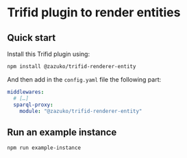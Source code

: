 # Trifid plugin to render entities

## Quick start

Install this Trifid plugin using:

```sh
npm install @zazuko/trifid-renderer-entity
```

And then add in the `config.yaml` file the following part:

```yaml
middlewares:
  # […]
  sparql-proxy:
    module: "@zazuko/trifid-renderer-entity"
```

## Run an example instance

```sh
npm run example-instance
```
